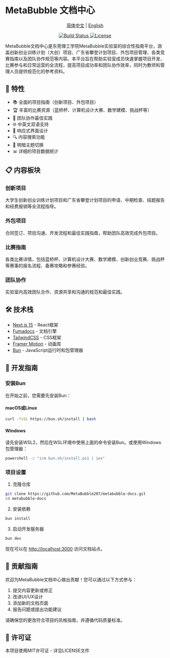 # MetaBubble 文档中心

<p align="center">
  <a href="README.md">简体中文</a> |
  <a href="README.en.md">English</a> 
</p>

<p align="center">
  <a href="https://github.com/MetaBubble207/docs-school/actions/workflows/ci.yml">
    <img src="https://github.com/MetaBubble207/docs-school/actions/workflows/ci.yml/badge.svg" alt="Build Status" />
  </a>
  <a href="LICENSE">
    <img src="https://img.shields.io/github/license/MetaBubble207/docs-school" alt="License" />
  </a>
</p>

MetaBubble文档中心是东莞理工学院MetaBubble实验室的综合性指南平台，涵盖创新创业训练计划（大创）项目、广东省攀登计划项目、外包项目管理、各类竞赛指南以及团队协作规范等内容。本平台旨在帮助实验室成员快速掌握项目开发、比赛参与和日常运营的全流程，提高项目成功率和团队协作效率，同时为教师和管理人员提供规范化的参考资料。

## 🚀 特性

- 📚 全面的项目指南（创新项目、外包项目）
- 🏆 丰富的比赛资源（蓝桥杯、计算机设计大赛、数学建模、挑战杯等）
- 👥 团队协作最佳实践
- 🌐 中英文双语支持
- 📱 响应式界面设计
- 🔍 内容搜索功能
- 🎨 明暗主题切换
- 📊 详细的项目数据统计

## 📋 内容板块

### 创新项目
大学生创新创业训练计划项目和广东省攀登计划项目的申请、中期检查、结题报告和经费报销等全流程指导。

### 外包项目
合同签订、项目沟通、开发流程和最佳实践指南，帮助团队高效完成外包项目。

### 比赛指南
各类比赛详情，包括蓝桥杯、计算机设计大赛、数学建模、创新创业竞赛、挑战杯等赛事的报名流程、备赛攻略和参赛经验。

### 团队协作
实验室内高效团队合作、资源共享和沟通的规范和最佳实践。

## 🛠️ 技术栈

- [Next.js 15](https://nextjs.org/) - React框架
- [Fumadocs](https://fumadocs.vercel.app/) - 文档引擎
- [TailwindCSS](https://tailwindcss.com/) - CSS框架
- [Framer Motion](https://www.framer.com/motion/) - 动画库
- [Bun](https://bun.sh/) - JavaScript运行时和包管理器

## 🔧 开发指南

### 安装Bun

在开始之前，您需要先安装Bun：

#### macOS或Linux

```bash
curl -fsSL https://bun.sh/install | bash
```

#### Windows

请先安装WSL2，然后在WSL环境中使用上面的命令安装Bun。或使用Windows包管理器：

```bash
powershell -c "irm bun.sh/install.ps1 | iex"
```

### 项目设置

1. 克隆仓库

```bash
git clone https://github.com/MetaBubble207/metabubble-docs.git
cd metabubble-docs
```

2. 安装依赖

```bash
bun install
```

3. 启动开发服务器

```bash
bun dev
```

现在可以在 [http://localhost:3000](http://localhost:3000) 访问文档站点。

## 🤝 贡献指南

欢迎为MetaBubble文档中心做出贡献！您可以通过以下方式参与：

1. 提交内容更新或修正
2. 改进UI/UX设计
3. 添加新的文档页面
4. 报告问题或提出功能建议

请确保您的更改符合项目的风格指南，并遵循代码质量标准。

## 📄 许可证

本项目使用MIT许可证 - 详见LICENSE文件
